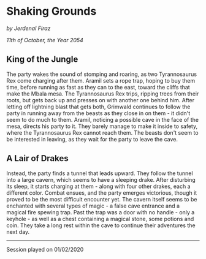 # Shaking Grounds

*by Jerdenal Firaz*

*11th of October, the Year 2054*

## King of the Jungle
The party wakes the sound of stomping and roaring, as two Tyrannosaurus Rex come charging after them. Aramil sets a rope trap, hoping to buy them time, before running as fast as they can to the east, toward the cliffs that make the Mbala mesa. The Tyrannosaurus Rex trips, ripping trees from their roots, but gets back up and presses on with another one behind him. After letting off lightning blast that gets both, Grimwald continues to follow the party in running away from the beasts as they close in on them - it didn't seem to do much to them. Aramil, noticing a possible cave in the face of the mesa, directs his party to it. They barely manage to make it inside to safety, where the Tyrannosaurus Rex cannot reach them. The beasts don't seem to be interested in leaving, as they wait for the party to leave the cave. 

## A Lair of Drakes
Instead, the party finds a tunnel that leads upward. They follow the tunnel into a large cavern, which seems to have a sleeping drake. After disturbing its sleep, it starts charging at them - along with four other drakes, each a different color. Combat ensues, and the party emerges victorious, though it proved to be the most difficult encounter yet. The cavern itself seems to be enchanted with several types of magic - a false cave entrance and a magical fire spewing trap. Past the trap was a door with no handle - only a keyhole - as well as a chest containing a magical stone, some potions and coin. They take a long rest within the cave to continue their adventures the next day.





----------------------------
Session played on 01/02/2020
